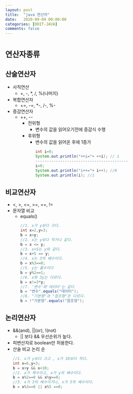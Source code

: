 ```yaml
---
layout: post
title:  "java 연산자"
date:   2020-09-09 00:00:00
categories: [DDIT-JAVA]
comments: false
---
```

# `연산자종류`

## 산술연산자
- 사칙연산
    - +, -, *, /, %(나머지)
- 복합연산자 
    - +=, -=, *-, /-, %-
- 증감연산자 
    - ++, --
        - 전위형 
            - 변수의 값을 읽어오기전에 증감식 수행
        - 후위형 
            - 변수의 값을 읽어온 후에 1증가
                ```java
                int i=0;
                System.out.println("++i="+ ++i); // 1
                -----------------------------------------
                i=0;
                System.out.println("i++="+ i++); //0
                System.out.println(i); //1
                ```

## 비교연산자
- <, >, <=, >=, ==, !=
- 문자열 비교
    - equals()
        ```java
        //1. x가 y보다 크다.
        int x=2,y=3;
        b = x>y;
        //2. x는 y보다 작거나 같다.
        b = x <= y;
        //3. x+5는 y와 같다.
        b = x+5 == y;
        //4. x는 3의 배수이다.
        b = x%3==0;
        //5. y는 홀수이다
        b = y%2==1;
        //6. x와 3y는 다르다.
        b = x!=3*y;
        //7. '변수'와'데이터'는 같다
        b = "변수".equals("데이터");
        //8. "기본형"과 "참조형"은 다르다.
        b = !"기본형".equals("참조형");
        ```      

## 논리연산자
- &&(and), ||(or), !(not) 
    - || 보다 && 우선순위가 높다.
- 피변산자로 boolean만 허용한다.
- 산술 비교 논리 순
    ```java
    //1. x가 y보다 크고 , x가 10보다 작다.
    int x=6,y=3;
    b = x>y && x<10;
    //2. x가 짝수이고, x가 y의 배수이다.
    b = x%2==0 && x%y==0;
    //3. x가 3의 배수이거나, x가 5의 배수이다.
    b = x%3==0 || x%5 ==0;
    ```